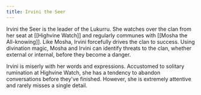 ```yaml
---
title: Irvini the Seer
---
```


Irvini the Seer is the leader of the Lukurru. She watches over the clan from her seat at [[Highvine Watch]] and regularly communes with [[Mosha the All-knowing]]. Like Mosha, Irvini forcefully drives the clan to success. Using divination magic, Mosha and Irvini can identify threats to the clan, whether external or internal, before they become a danger.

Irvini is miserly with her words and expressions. Accustomed to solitary rumination at Highvine Watch, she has a tendency to abandon conversations before they've finished. However, she is extremely attentive and rarely misses a single detail.
